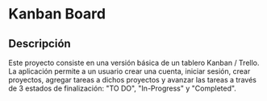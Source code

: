 # Kanban Board
## Descripción 
Este proyecto consiste en una versión básica de un tablero Kanban / Trello. La aplicación permite a un usuario crear una cuenta, iniciar sesión, crear proyectos, agregar tareas a dichos proyectos y avanzar las tareas a través de 3 estados de finalización: "TO DO", "In-Progress" y "Completed".